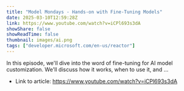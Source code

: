 ```yaml
---
title: "Model Mondays - Hands-on with Fine-Tuning Models"
date: 2025-03-10T12:59:28Z
link: https://www.youtube.com/watch?v=iCPl693s3dA
showShare: false
showReadTime: false
thumbnail: images/ai.png
tags: ["developer.microsoft.com/en-us/reactor"]
---
```

In this episode, we'll dive into the word of fine-tuning for AI model customization. We'll discuss how it works, when to use it, and ...

- Link to article: https://www.youtube.com/watch?v=iCPl693s3dA